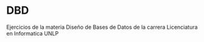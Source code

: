 # DBD
Ejercicios de la materia Diseño de Bases de Datos de la carrera Licenciatura en Informatica UNLP
